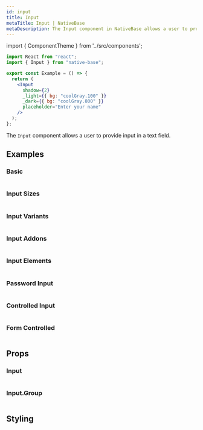 ```yaml
---
id: input
title: Input
metaTitle: Input | NativeBase
metaDescription: The Input component in NativeBase allows a user to provide input in a text field. Read on for input sizes, input variants, input addons and more, with examples.
---
```


import { ComponentTheme } from '../src/components';

```jsx isShowcase
import React from "react";
import { Input } from "native-base";

export const Example = () => {
  return (
    <Input
      shadow={2}
      _light={{ bg: "coolGray.100" }}
      _dark={{ bg: "coolGray.800" }}
      placeholder="Enter your name"
    />
  );
};
```

The `Input` component allows a user to provide input in a text field.

## Examples

### Basic

```ComponentSnackPlayer path=components,primitives,Input,Basic.tsx

```

### Input Sizes

```ComponentSnackPlayer path=components,primitives,Input,Size.tsx

```

### Input Variants

```ComponentSnackPlayer path=components,primitives,Input,Variant.tsx

```

### Input Addons

```ComponentSnackPlayer path=components,primitives,Input,Addons.tsx

```

### Input Elements

```ComponentSnackPlayer path=components,primitives,Input,Elements.tsx

```

### Password Input

```ComponentSnackPlayer path=components,primitives,Input,Masked.tsx

```

### Controlled Input

```ComponentSnackPlayer path=components,primitives,Input,Controlled.tsx

```

### Form Controlled

```ComponentSnackPlayer path=components,primitives,Input,FormControlled.tsx

```

## Props

### Input

```ComponentPropTable path=primitives,Input,Input.tsx showStylingProps=true

```

### Input.Group

```ComponentPropTable path=primitives,Input,InputGroup.tsx

```

## Styling

<ComponentTheme name="input" />
